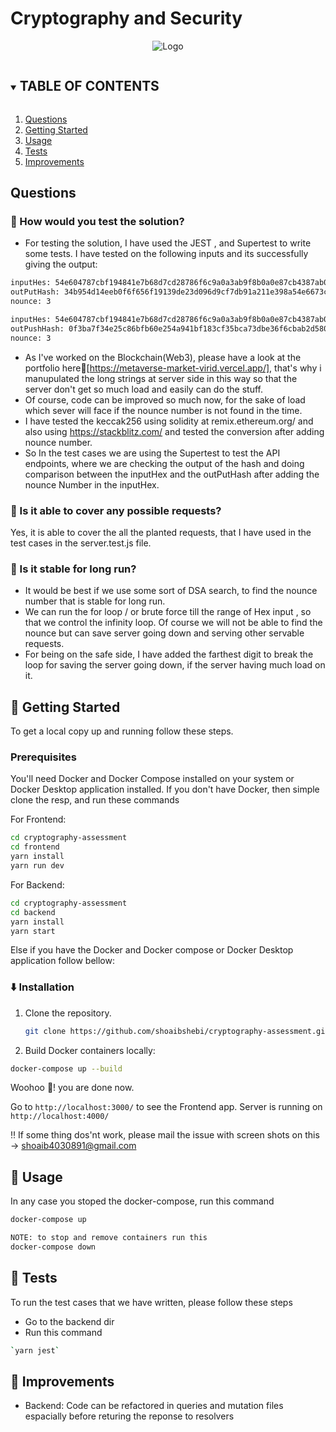 # Cryptography and Security

<p align="center">
  <img src="/client/public/app-image1.png" alt="Logo">
</p>

<!-- TABLE OF CONTENTS -->
<details open="open">
  <summary><h2 style="display: inline-block">TABLE OF CONTENTS</h2></summary>
  <ol>
      <li>
        <a href="#Questions">Questions</a>
      </li>
        <li><a href="#Getting-Started">Getting Started</a></li>
        <li><a href="#Usage">Usage</a></li>
        <li><a href="#Tests">Tests</a></li>
        <li><a href="#Improvements">Improvements</a></li>
  </ol>
</details>

<!-- Questions -->

## Questions

### 🧪 How would you test the solution?

- For testing the solution, I have used the JEST , and Supertest to write some tests.
  I have tested on the following inputs and its successfully giving the output:

```sh
inputHes: 54e604787cbf194841e7b68d7cd28786f6c9a0a3ab9f8b0a0e87cb4387ab0107
outPutHash: 34b954d14eeb0f6f656f19139de23d096d9cf7db91a211e398a54e6673c2de1b
nounce: 3

inputHes: 54e604787cbf194841e7b68d7cd28786f6c9a0a3ab9f8b0a0e87cb4387ab0100
outPushHash: 0f3ba7f34e25c86bfb60e254a941bf183cf35bca73dbe36f6cbab2d580eba6ff
nounce: 3
```

- As I've worked on the Blockchain(Web3), please have a look at the portfolio here🚀[https://metaverse-market-virid.vercel.app/], that's why i manupulated the long strings at server side in this way so that the server don't get so much load and easily can do the stuff.
- Of course, code can be improved so much now, for the sake of load which sever will face if the nounce number is not found in the time.
- I have tested the keccak256 using solidity at remix.ethereum.org/ and also using https://stackblitz.com/ and tested the conversion after adding nounce number.
- So In the test cases we are using the Supertest to test the API endpoints, where we are checking the output of the hash and doing comparison between the inputHex and the outPutHash after adding the nounce Number in the inputHex.

### 🔄 Is it able to cover any possible requests?

Yes, it is able to cover the all the planted requests, that I have used in the test cases in the server.test.js file.

### 💪 Is it stable for long run?

- It would be best if we use some sort of DSA search, to find the nounce number that is stable for long run.
- We can run the for loop / or brute force till the range of Hex input , so that we control the infinity loop. Of course we will not be able to find the nounce but can save server going down and serving other servable requests.
- For being on the safe side, I have added the farthest digit to break the loop for saving the server going down, if the server having much load on it.

<!-- GETTING STARTED -->

## 🚀 Getting Started

To get a local copy up and running follow these steps.

### Prerequisites

You'll need Docker and Docker Compose installed on your system or Docker Desktop application installed.
If you don't have Docker, then simple clone the resp, and run these commands

For Frontend:

```sh
cd cryptography-assessment
cd frontend
yarn install
yarn run dev

```

For Backend:

```sh
cd cryptography-assessment
cd backend
yarn install
yarn start

```

Else if you have the Docker and Docker compose or Docker Desktop application follow bellow:

### ⬇️ Installation

1. Clone the repository.

   ```sh
   git clone https://github.com/shoaibshebi/cryptography-assessment.git && cd cryptography-assessment
   ```

2. Build Docker containers locally:

```bash
docker-compose up --build
```

Woohoo 🙌! you are done now.

Go to `http://localhost:3000/` to see the Frontend app.
Server is running on `http://localhost:4000/`

‼️ If some thing dos'nt work, please mail the issue with screen shots on this -> shoaib4030891@gmail.com

## 🤸 Usage

In any case you stoped the docker-compose, run this command

```bash
docker-compose up

NOTE: to stop and remove containers run this
docker-compose down
```

## 🧪 Tests

To run the test cases that we have written, please follow these steps

- Go to the backend dir
- Run this command

```bash
`yarn jest`

```

<!-- improvements -->

## 🔧 Improvements

- Backend: Code can be refactored in queries and mutation files espacially before returing the reponse to resolvers

